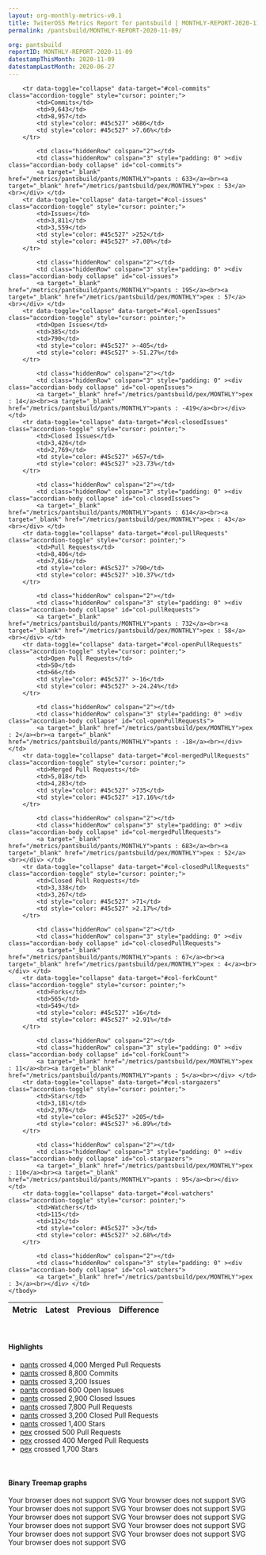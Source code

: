 ```yaml
---
layout: org-monthly-metrics-v0.1
title: TwiterOSS Metrics Report for pantsbuild | MONTHLY-REPORT-2020-11-09
permalink: /pantsbuild/MONTHLY-REPORT-2020-11-09/

org: pantsbuild
reportID: MONTHLY-REPORT-2020-11-09
datestampThisMonth: 2020-11-09
datestampLastMonth: 2020-06-27
---
```



<table class="table table-condensed" style="border-collapse:collapse;">
    <thead>
    <tr>
        <th>Metric</th>
        <th>Latest</th>
        <th>Previous</th>
        <th colspan="2" style="text-align: center;">Difference</th>
    </tr>
    </thead>
    <tbody>

        <tr data-toggle="collapse" data-target="#col-commits" class="accordion-toggle" style="cursor: pointer;">
            <td>Commits</td>
            <td>9,643</td>
            <td>8,957</td>
            <td style="color: #45c527" >686</td>
            <td style="color: #45c527" >7.66%</td>
        </tr>
        
            <td class="hiddenRow" colspan="2"></td>
            <td class="hiddenRow" colspan="3" style="padding: 0" ><div class="accordian-body collapse" id="col-commits">
            <a target="_blank" href="/metrics/pantsbuild/pants/MONTHLY">pants : 633</a><br><a target="_blank" href="/metrics/pantsbuild/pex/MONTHLY">pex : 53</a><br></div> </td>
        <tr data-toggle="collapse" data-target="#col-issues" class="accordion-toggle" style="cursor: pointer;">
            <td>Issues</td>
            <td>3,811</td>
            <td>3,559</td>
            <td style="color: #45c527" >252</td>
            <td style="color: #45c527" >7.08%</td>
        </tr>
        
            <td class="hiddenRow" colspan="2"></td>
            <td class="hiddenRow" colspan="3" style="padding: 0" ><div class="accordian-body collapse" id="col-issues">
            <a target="_blank" href="/metrics/pantsbuild/pants/MONTHLY">pants : 195</a><br><a target="_blank" href="/metrics/pantsbuild/pex/MONTHLY">pex : 57</a><br></div> </td>
        <tr data-toggle="collapse" data-target="#col-openIssues" class="accordion-toggle" style="cursor: pointer;">
            <td>Open Issues</td>
            <td>385</td>
            <td>790</td>
            <td style="color: #45c527" >-405</td>
            <td style="color: #45c527" >-51.27%</td>
        </tr>
        
            <td class="hiddenRow" colspan="2"></td>
            <td class="hiddenRow" colspan="3" style="padding: 0" ><div class="accordian-body collapse" id="col-openIssues">
            <a target="_blank" href="/metrics/pantsbuild/pex/MONTHLY">pex : 14</a><br><a target="_blank" href="/metrics/pantsbuild/pants/MONTHLY">pants : -419</a><br></div> </td>
        <tr data-toggle="collapse" data-target="#col-closedIssues" class="accordion-toggle" style="cursor: pointer;">
            <td>Closed Issues</td>
            <td>3,426</td>
            <td>2,769</td>
            <td style="color: #45c527" >657</td>
            <td style="color: #45c527" >23.73%</td>
        </tr>
        
            <td class="hiddenRow" colspan="2"></td>
            <td class="hiddenRow" colspan="3" style="padding: 0" ><div class="accordian-body collapse" id="col-closedIssues">
            <a target="_blank" href="/metrics/pantsbuild/pants/MONTHLY">pants : 614</a><br><a target="_blank" href="/metrics/pantsbuild/pex/MONTHLY">pex : 43</a><br></div> </td>
        <tr data-toggle="collapse" data-target="#col-pullRequests" class="accordion-toggle" style="cursor: pointer;">
            <td>Pull Requests</td>
            <td>8,406</td>
            <td>7,616</td>
            <td style="color: #45c527" >790</td>
            <td style="color: #45c527" >10.37%</td>
        </tr>
        
            <td class="hiddenRow" colspan="2"></td>
            <td class="hiddenRow" colspan="3" style="padding: 0" ><div class="accordian-body collapse" id="col-pullRequests">
            <a target="_blank" href="/metrics/pantsbuild/pants/MONTHLY">pants : 732</a><br><a target="_blank" href="/metrics/pantsbuild/pex/MONTHLY">pex : 58</a><br></div> </td>
        <tr data-toggle="collapse" data-target="#col-openPullRequests" class="accordion-toggle" style="cursor: pointer;">
            <td>Open Pull Requests</td>
            <td>50</td>
            <td>66</td>
            <td style="color: #45c527" >-16</td>
            <td style="color: #45c527" >-24.24%</td>
        </tr>
        
            <td class="hiddenRow" colspan="2"></td>
            <td class="hiddenRow" colspan="3" style="padding: 0" ><div class="accordian-body collapse" id="col-openPullRequests">
            <a target="_blank" href="/metrics/pantsbuild/pex/MONTHLY">pex : 2</a><br><a target="_blank" href="/metrics/pantsbuild/pants/MONTHLY">pants : -18</a><br></div> </td>
        <tr data-toggle="collapse" data-target="#col-mergedPullRequests" class="accordion-toggle" style="cursor: pointer;">
            <td>Merged Pull Requests</td>
            <td>5,018</td>
            <td>4,283</td>
            <td style="color: #45c527" >735</td>
            <td style="color: #45c527" >17.16%</td>
        </tr>
        
            <td class="hiddenRow" colspan="2"></td>
            <td class="hiddenRow" colspan="3" style="padding: 0" ><div class="accordian-body collapse" id="col-mergedPullRequests">
            <a target="_blank" href="/metrics/pantsbuild/pants/MONTHLY">pants : 683</a><br><a target="_blank" href="/metrics/pantsbuild/pex/MONTHLY">pex : 52</a><br></div> </td>
        <tr data-toggle="collapse" data-target="#col-closedPullRequests" class="accordion-toggle" style="cursor: pointer;">
            <td>Closed Pull Requests</td>
            <td>3,338</td>
            <td>3,267</td>
            <td style="color: #45c527" >71</td>
            <td style="color: #45c527" >2.17%</td>
        </tr>
        
            <td class="hiddenRow" colspan="2"></td>
            <td class="hiddenRow" colspan="3" style="padding: 0" ><div class="accordian-body collapse" id="col-closedPullRequests">
            <a target="_blank" href="/metrics/pantsbuild/pants/MONTHLY">pants : 67</a><br><a target="_blank" href="/metrics/pantsbuild/pex/MONTHLY">pex : 4</a><br></div> </td>
        <tr data-toggle="collapse" data-target="#col-forkCount" class="accordion-toggle" style="cursor: pointer;">
            <td>Forks</td>
            <td>565</td>
            <td>549</td>
            <td style="color: #45c527" >16</td>
            <td style="color: #45c527" >2.91%</td>
        </tr>
        
            <td class="hiddenRow" colspan="2"></td>
            <td class="hiddenRow" colspan="3" style="padding: 0" ><div class="accordian-body collapse" id="col-forkCount">
            <a target="_blank" href="/metrics/pantsbuild/pex/MONTHLY">pex : 11</a><br><a target="_blank" href="/metrics/pantsbuild/pants/MONTHLY">pants : 5</a><br></div> </td>
        <tr data-toggle="collapse" data-target="#col-stargazers" class="accordion-toggle" style="cursor: pointer;">
            <td>Stars</td>
            <td>3,181</td>
            <td>2,976</td>
            <td style="color: #45c527" >205</td>
            <td style="color: #45c527" >6.89%</td>
        </tr>
        
            <td class="hiddenRow" colspan="2"></td>
            <td class="hiddenRow" colspan="3" style="padding: 0" ><div class="accordian-body collapse" id="col-stargazers">
            <a target="_blank" href="/metrics/pantsbuild/pex/MONTHLY">pex : 110</a><br><a target="_blank" href="/metrics/pantsbuild/pants/MONTHLY">pants : 95</a><br></div> </td>
        <tr data-toggle="collapse" data-target="#col-watchers" class="accordion-toggle" style="cursor: pointer;">
            <td>Watchers</td>
            <td>115</td>
            <td>112</td>
            <td style="color: #45c527" >3</td>
            <td style="color: #45c527" >2.68%</td>
        </tr>
        
            <td class="hiddenRow" colspan="2"></td>
            <td class="hiddenRow" colspan="3" style="padding: 0" ><div class="accordian-body collapse" id="col-watchers">
            <a target="_blank" href="/metrics/pantsbuild/pex/MONTHLY">pex : 3</a><br></div> </td>
    </tbody>
</table>
<br>
<h4>Highlights</h4>
<ul>
	<li><a href="/metrics/pantsbuild/pants/MONTHLY">pants</a> crossed 4,000 Merged Pull Requests</li>
	<li><a href="/metrics/pantsbuild/pants/MONTHLY">pants</a> crossed 8,800 Commits</li>
	<li><a href="/metrics/pantsbuild/pants/MONTHLY">pants</a> crossed 3,200 Issues</li>
	<li><a href="/metrics/pantsbuild/pants/MONTHLY">pants</a> crossed 600 Open Issues</li>
	<li><a href="/metrics/pantsbuild/pants/MONTHLY">pants</a> crossed 2,900 Closed Issues</li>
	<li><a href="/metrics/pantsbuild/pants/MONTHLY">pants</a> crossed 7,800 Pull Requests</li>
	<li><a href="/metrics/pantsbuild/pants/MONTHLY">pants</a> crossed 3,200 Closed Pull Requests</li>
	<li><a href="/metrics/pantsbuild/pants/MONTHLY">pants</a> crossed 1,400 Stars</li>
	<li><a href="/metrics/pantsbuild/pex/MONTHLY">pex</a> crossed 500 Pull Requests</li>
	<li><a href="/metrics/pantsbuild/pex/MONTHLY">pex</a> crossed 400 Merged Pull Requests</li>
	<li><a href="/metrics/pantsbuild/pex/MONTHLY">pex</a> crossed 1,700 Stars</li>
</ul>
<div class="graph-container">
<br>
<h4>Binary Treemap graphs</h4>
<div class="row">
	<object class="cell" type="image/svg+xml" data="/metrics/graphs/pantsbuild/treemap_monthly_pullRequests.svg">
		Your browser does not support SVG
	</object>
	<object class="cell" type="image/svg+xml" data="/metrics/graphs/pantsbuild/treemap_monthly_closedPullRequests.svg">
		Your browser does not support SVG
	</object>
	<object class="cell" type="image/svg+xml" data="/metrics/graphs/pantsbuild/treemap_monthly_openIssues.svg">
		Your browser does not support SVG
	</object>
	<object class="cell" type="image/svg+xml" data="/metrics/graphs/pantsbuild/treemap_monthly_closedIssues.svg">
		Your browser does not support SVG
	</object>
	<object class="cell" type="image/svg+xml" data="/metrics/graphs/pantsbuild/treemap_monthly_openPullRequests.svg">
		Your browser does not support SVG
	</object>
	<object class="cell" type="image/svg+xml" data="/metrics/graphs/pantsbuild/treemap_monthly_commits.svg">
		Your browser does not support SVG
	</object>
	<object class="cell" type="image/svg+xml" data="/metrics/graphs/pantsbuild/treemap_monthly_watchers.svg">
		Your browser does not support SVG
	</object>
	<object class="cell" type="image/svg+xml" data="/metrics/graphs/pantsbuild/treemap_monthly_stargazers.svg">
		Your browser does not support SVG
	</object>
	<object class="cell" type="image/svg+xml" data="/metrics/graphs/pantsbuild/treemap_monthly_issues.svg">
		Your browser does not support SVG
	</object>
	<object class="cell" type="image/svg+xml" data="/metrics/graphs/pantsbuild/treemap_monthly_mergedPullRequests.svg">
		Your browser does not support SVG
	</object>
	<object class="cell" type="image/svg+xml" data="/metrics/graphs/pantsbuild/treemap_monthly_forkCount.svg">
		Your browser does not support SVG
	</object>
</div>
</div>
